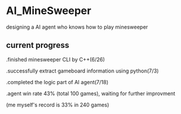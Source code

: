 # AI_MineSweeper
designing a AI agent who knows how to play minesweeper

current progress
-
.finished minesweeper CLI by C++(6/26)

.successfully extract gameboard information using python(7/3)

.completed the logic part of AI agent(7/18)

.agent win rate 43% (total 100 games), waiting for further improvment

(me myself's record is 33% in 240 games)
